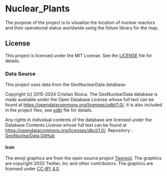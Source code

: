 # Nuclear_Plants

The purpose of the project is to visualize the location of
nuclear reactors and their operational status worldwide 
using the folium library for the map.

## License
This project is licensed under the MIT License. See the [LICENSE](LICENSE) file for details.

### Data Source

This project uses data from the GeoNuclearData database:

Copyright (c) 2015-2024 Cristian Stoica. 
The GeoNuclearData database is made available under the Open 
Database License whose full text can be found at 
https://opendatacommons.org/licenses/odbl/1.0/.
It is also included in the project files, see [odbl](odbl-10.txt) file for details.

Any rights in individual contents of the database are licensed 
under the Database Contents License whose full text can be 
found at https://opendatacommons.org/licenses/dbcl/1.0/. 
Repository : [GeoNuclearData GitHub](https://github.com/cristianst85/GeoNuclearData)

#### Icon
The emoji graphics are from the open source project [Twemoji](https://github.com/twitter/twemoji). The graphics are copyright 2020 Twitter, Inc and other contributors. The graphics are licensed under [CC-BY 4.0](https://creativecommons.org/licenses/by/4.0/).